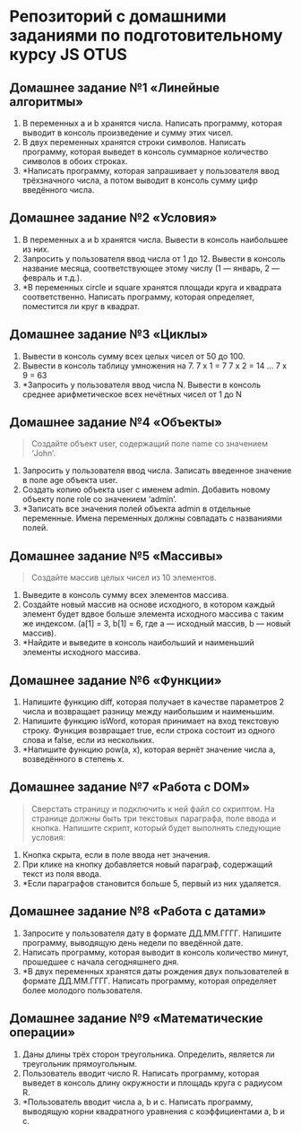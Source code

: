 Репозиторий с домашними заданиями по подготовительному курсу JS OTUS
======
Домашнее задание №1 «Линейные алгоритмы»
------

1. В переменных a и b хранятся числа. Написать
программу, которая выводит в консоль произведение
и сумму этих чисел.
2. В двух переменных хранятся строки символов.
Написать программу, которая выведет в консоль
суммарное количество символов в обоих строках.
3. *Написать программу, которая запрашивает у
пользователя ввод трёхзначного числа, а потом
выводит в консоль сумму цифр введённого числа.

Домашнее задание №2 «Условия»
------

1. В переменных a и b хранятся числа. Вывести в
   консоль наибольшее из них.
2. Запросить у пользователя ввод числа от 1 до 12.
   Вывести в консоль название месяца, соответствующее
   этому числу (1 — январь, 2 — февраль и т.д.).
3. *В переменных circle и square хранятся площади круга
   и квадрата соответственно. Написать программу,
   которая определяет, поместится ли круг в квадрат.

Домашнее задание №3 «Циклы»
------
1. Вывести в консоль сумму всех целых чисел от 50 до 100.
2. Вывести в консоль таблицу умножения на 7.
7 x 1 = 7
7 x 2 = 14
…
7 x 9 = 63
3. *Запросить у пользователя ввод числа N. Вывести в
консоль среднее арифметическое всех нечётных
чисел от 1 до N

Домашнее задание №4 «Объекты»
------

>Создайте объект user, содержащий поле name со
значением ‘John’.

1. Запросить у пользователя ввод числа. Записать
введенное значение в поле age объекта user.
2. Создать копию объекта user с именем admin.
Добавить новому объекту поле role со значением
‘admin’.
3. *Записать все значения полей объекта admin в
отдельные переменные. Имена переменных
должны совпадать с названиями полей.

Домашнее задание №5 «Массивы»
------

>Создайте массив целых чисел из 10 элементов.

1. Выведите в консоль сумму всех элементов массива.
2. Создайте новый массив на основе исходного, в
котором каждый элемент будет вдвое больше
элемента исходного массива с таким же индексом.
(a[1] = 3, b[1] = 6, где a — исходный массив, b — новый
массив).
3. *Найдите и выведите в консоль наибольший и
наименьший элементы исходного массива.

Домашнее задание №6 «Функции»
------

1. Напишите функцию diff, которая получает в качестве
параметров 2 числа и возвращает разницу между
наибольшим и наименьшим.
2. Напишите функцию isWord, которая принимает на
вход текстовую строку. Функция возвращает true, если
строка состоит из одного слова и false, если из
нескольких.
3. *Напишите функцию pow(a, x), которая вернёт
значение числа a, возведённого в степень x.

Домашнее задание №7 «Работа с DOM»
------

>Сверстать страницу и подключить к ней файл со
скриптом. На странице должны быть три текстовых
параграфа, поле ввода и кнопка. Напишите скрипт,
который будет выполнять следующие условия:

1. Кнопка скрыта, если в поле ввода нет значения.
2. При клике на кнопку добавляется новый параграф,
содержащий текст из поля ввода.
3. *Если параграфов становится больше 5, первый из
них удаляется.

Домашнее задание №8 «Работа с датами»
------

1. Запросите у пользователя дату в формате
ДД.ММ.ГГГГ. Напишите программу, выводящую день
недели по введённой дате.
2. Написать программу, которая выводит в консоль
количество минут, прошедшее с начала сегодняшнего
дня.
3. *В двух переменных хранятся даты рождения двух
пользователей в формате ДД.ММ.ГГГГ. Написать
программу, которая определяет более молодого
пользователя.

Домашнее задание №9 «Математические операции»
------

1. Даны длины трёх сторон треугольника. Определить,
является ли треугольник прямоугольным.
2. Пользователь вводит число R. Написать программу,
которая выведет в консоль длину окружности и
площадь круга с радиусом R.
3. *Пользователь вводит числа a, b и c. Написать
программу, выводящую корни квадратного
уравнения с коэффициентами a, b и c.